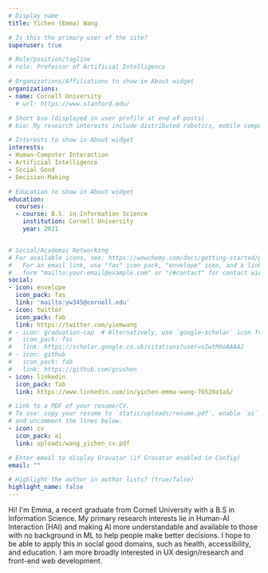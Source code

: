 ```yaml
---
# Display name
title: Yichen (Emma) Wang

# Is this the primary user of the site?
superuser: true

# Role/position/tagline
# role: Professor of Artificial Intelligence

# Organizations/Affiliations to show in About widget
organizations:
- name: Cornell University
  # url: https://www.stanford.edu/

# Short bio (displayed in user profile at end of posts)
# bio: My research interests include distributed robotics, mobile computing and programmable matter.

# Interests to show in About widget
interests:
- Human-Computer Interaction
- Artificial Intelligence
- Social Good
- Decision-Making

# Education to show in About widget
education:
  courses:
  - course: B.S. in Information Science
    institution: Cornell University
    year: 2021


# Social/Academic Networking
# For available icons, see: https://wowchemy.com/docs/getting-started/page-builder/#icons
#   For an email link, use "fas" icon pack, "envelope" icon, and a link in the
#   form "mailto:your-email@example.com" or "/#contact" for contact widget.
social:
- icon: envelope
  icon_pack: fas
  link: 'mailto:yw345@cornell.edu'
- icon: twitter
  icon_pack: fab
  link: https://twitter.com/yiemwang
# - icon: graduation-cap  # Alternatively, use `google-scholar` icon from `ai` icon pack
#   icon_pack: fas
#   link: https://scholar.google.co.uk/citations?user=sIwtMXoAAAAJ
# - icon: github
#   icon_pack: fab
#   link: https://github.com/gcushen
- icon: linkedin
  icon_pack: fab
  link: https://www.linkedin.com/in/yichen-emma-wang-76520a1a5/

# Link to a PDF of your resume/CV.
# To use: copy your resume to `static/uploads/resume.pdf`, enable `ai` icons in `params.toml`,
# and uncomment the lines below.
- icon: cv
  icon_pack: ai
  link: uploads/wang_yichen_cv.pdf

# Enter email to display Gravatar (if Gravatar enabled in Config)
email: ""

# Highlight the author in author lists? (true/false)
highlight_name: false
---
```

Hi! I'm Emma, a recent graduate from Cornell University with a B.S in Information Science. My primary research interests lie in Human-AI Interaction (HAI) and making AI more understandable and available to those with no background in ML to help people make better decisions. I hope to be able to apply this in social good domains, such as health, accessibility, and education. I am more broadly interested in UX design/research and front-end web development.
<!-- or {{< staticref "uploads/wang_yichen_cv.pdf" "newtab" >}}resumé {{< /staticref >}}. -->
